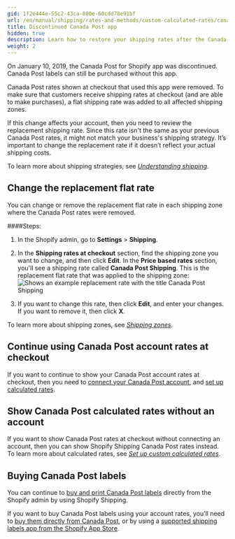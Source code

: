 ```yaml
---
gid: 1f2e444e-55c2-43ca-800e-60cdd78e91bf
url: /en/manual/shipping/rates-and-methods/custom-calculated-rates/canada-post-app/canada-post-app-remove
title: Discontinued Canada Post app
hidden: true
description: Learn how to restore your shipping rates after the Canada Post app was discontinued.
weight: 2
---
```


On January 10, 2019, the Canada Post for Shopify app was discontinued. Canada Post labels can still be purchased without this app.

Canada Post rates shown at checkout that used this app were removed. To make sure that customers receive shipping rates at checkout (and are able to make purchases), a flat shipping rate was added to all affected shipping zones.

If this change affects your account, then you need to review the replacement shipping rate. Since this rate isn't the same as your previous Canada Post rates, it might not match your business's shipping strategy. It’s important to change the replacement rate if it doesn’t reflect your actual shipping costs.

To learn more about shipping strategies, see [*Understanding shipping*](/manual/shipping/understanding-shipping).

## Change the replacement flat rate

You can change or remove the replacement flat rate in each shipping zone where the Canada Post rates were removed.

####Steps:

1. In the Shopify admin, go to **Settings** > **Shipping**.
2. In the **Shipping rates at checkout** section, find the shipping zone you want to change, and then click **Edit**. In the **Price based rates** section, you'll see a shipping rate called **Canada Post Shipping**. This is the replacement flat rate that was applied to the shipping zone:
  ![Shows an example replacement rate with the title Canada Post Shipping](/manual/shipping/replacement-rate-canada-post.png)

3. If you want to change this rate, then click **Edit**, and enter your changes. If you want to remove it, then click **X**.

To learn more about shipping zones, see [*Shipping zones*](/manual/shipping/zones).

## Continue using Canada Post account rates at checkout

If you want to continue to show your Canada Post account rates at checkout, then you need to [connect your Canada Post account](/manual/shipping/rates-and-methods/custom-calculated-rates/canada-post), and [set up calculated rates](/manual/shipping/rates-and-methods/custom-calculated-rates/setup-custom-calculated-rate).

## Show Canada Post calculated rates without an account

If you want to show Canada Post rates at checkout without connecting an account, then you can show Shopify Shipping Canada Post rates instead. To learn more about calculated rates, see [*Set up custom calculated rates*](/manual/shipping/rates-and-methods/custom-calculated-rates/setup-custom-calculated-rate#add-a-calculated-shipping-rate).

## Buying Canada Post labels

You can continue to [buy and print Canada Post labels](/manual/shipping/shopify-shipping/buy-and-print) directly from the Shopify admin by using Shopify Shipping.

If you want to buy Canada Post labels using your account rates, you’ll need to [buy them directly from Canada Post](https://www.canadapost.ca/cpc/en/business/shipping/find-rates-ship.page), or by using a [supported shipping labels app from the Shopify App Store](https://apps.shopify.com/browse/orders-and-shipping-shipping-rates-and-labels).
